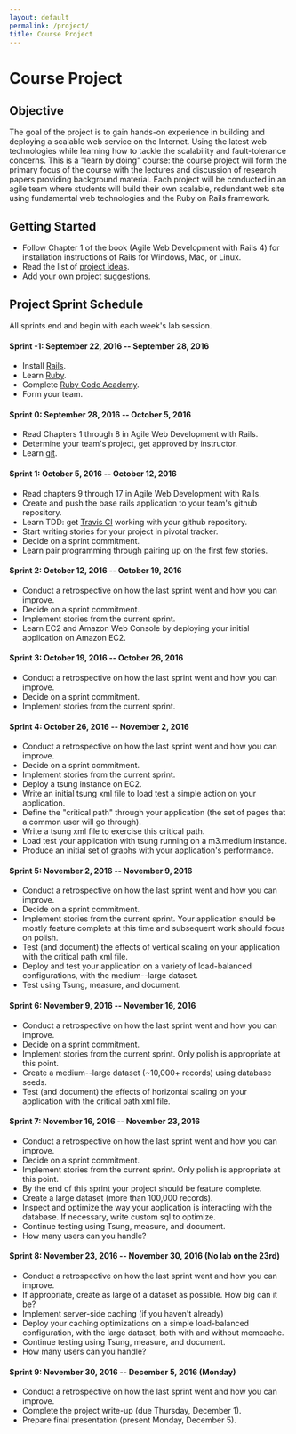 ```yaml
---
layout: default
permalink: /project/
title: Course Project
---
```


# Course Project

## Objective

The goal of the project is to gain hands-on experience in building and
deploying a scalable web service on the Internet. Using the latest web
technologies while learning how to tackle the scalability and fault-tolerance
concerns. This is a "learn by doing" course: the course project will form the
primary focus of the course with the lectures and discussion of research papers
providing background material. Each project will be conducted in an agile team
where students will build their own scalable, redundant web site using
fundamental web technologies and the Ruby on Rails framework.


## Getting Started

* Follow Chapter 1 of the book (Agile Web Development with Rails 4) for
  installation instructions of Rails for Windows, Mac, or Linux.
* Read the list of [project ideas](/project_ideas/).
* Add your own project suggestions.

## Project Sprint Schedule

All sprints end and begin with each week's lab session.

#### Sprint -1: September 22, 2016 -- September 28, 2016
* Install [Rails](http://rubyonrails.org/).
* Learn [Ruby](https://www.ruby-lang.org/en/).
* Complete [Ruby Code Academy](http://www.codecademy.com/en/tracks/ruby).
* Form your team.

#### Sprint 0: September 28, 2016 -- October 5, 2016
* Read Chapters 1 through 8 in Agile Web Development with Rails.
* Determine your team's project, get approved by instructor.
* Learn [git](http://rogerdudler.github.io/git-guide/).

#### Sprint 1: October 5, 2016 -- October 12, 2016
* Read chapters 9 through 17 in Agile Web Development with Rails.
* Create and push the base rails application to your team's github repository.
* Learn TDD: get [Travis CI](http://docs.travis-ci.com) working with your
  github repository.
* Start writing stories for your project in pivotal tracker.
* Decide on a sprint commitment.
* Learn pair programming through pairing up on the first few stories.

#### Sprint 2: October 12, 2016 -- October 19, 2016
* Conduct a retrospective on how the last sprint went and how you can improve.
* Decide on a sprint commitment.
* Implement stories from the current sprint.
* Learn EC2 and Amazon Web Console by deploying your initial application on
  Amazon EC2.

#### Sprint 3: October 19, 2016 -- October 26, 2016
* Conduct a retrospective on how the last sprint went and how you can improve.
* Decide on a sprint commitment.
* Implement stories from the current sprint.

#### Sprint 4: October 26, 2016 -- November 2, 2016
* Conduct a retrospective on how the last sprint went and how you can improve.
* Decide on a sprint commitment.
* Implement stories from the current sprint.
* Deploy a tsung instance on EC2.
* Write an initial tsung xml file to load test a simple action on your
  application.
* Define the "critical path" through your application (the set of pages that a
  common user will go through).
* Write a tsung xml file to exercise this critical path.
* Load test your application with tsung running on a m3.medium instance.
* Produce an initial set of graphs with your application's performance.

#### Sprint 5: November 2, 2016 -- November 9, 2016
* Conduct a retrospective on how the last sprint went and how you can improve.
* Decide on a sprint commitment.
* Implement stories from the current sprint. Your application should be mostly
  feature complete at this time and subsequent work should focus on polish.
* Test (and document) the effects of vertical scaling on your application with
  the critical path xml file.
* Deploy and test your application on a variety of load-balanced
  configurations, with the medium--large dataset.
* Test using Tsung, measure, and document.

#### Sprint 6: November 9, 2016 -- November 16, 2016
* Conduct a retrospective on how the last sprint went and how you can improve.
* Decide on a sprint commitment.
* Implement stories from the current sprint. Only polish is appropriate at this
  point.
* Create a medium--large dataset (~10,000+ records) using database seeds.
* Test (and document) the effects of horizontal scaling on your application
  with the critical path xml file.

#### Sprint 7: November 16, 2016 -- November 23, 2016
* Conduct a retrospective on how the last sprint went and how you can improve.
* Decide on a sprint commitment.
* Implement stories from the current sprint. Only polish is appropriate at this
  point.
* By the end of this sprint your project should be feature complete.
* Create a large dataset (more than 100,000 records).
* Inspect and optimize the way your application is interacting with the
  database. If necessary, write custom sql to optimize.
* Continue testing using Tsung, measure, and document.
* How many users can you handle?

#### Sprint 8: November 23, 2016 -- November 30, 2016 (No lab on the 23rd)
* Conduct a retrospective on how the last sprint went and how you can improve.
* If appropriate, create as large of a dataset as possible. How big can it be?
* Implement server-side caching (if you haven't already)
* Deploy your caching optimizations on a simple load-balanced configuration,
  with the large dataset, both with and without memcache.
*  Continue testing using Tsung, measure, and document.
* How many users can you handle?

#### Sprint 9: November 30, 2016 -- December 5, 2016 (Monday)
* Conduct a retrospective on how the last sprint went and how you can improve.
* Complete the project write-up (due Thursday, December 1).
* Prepare final presentation (present Monday, December 5).
